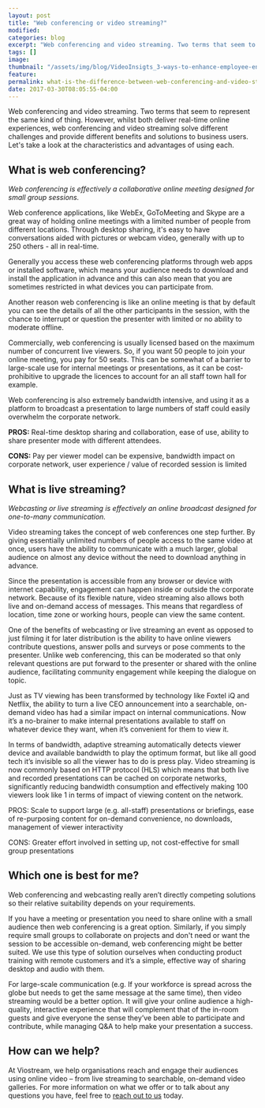 ```yaml
---
layout: post
title: "Web conferencing or video streaming?"
modified:
categories: blog
excerpt: "Web conferencing and video streaming. Two terms that seem to represent the same kind of thing"
tags: []
image:
thumbnail: "/assets/img/blog/VideoInsigts_3-ways-to-enhance-employee-engagement-.jpg"
feature:
permalink: what-is-the-difference-between-web-conferencing-and-video-streaming
date: 2017-03-30T08:05:55-04:00
---
```


Web conferencing and video streaming. Two terms that seem to represent the same kind of thing. However, whilst both deliver real-time online experiences, web <span class="s1">conferencing and video streaming</span> solve different challenges and provide different benefits and solutions to business users. Let's take a look at the characteristics and advantages of using each.
<h2>What is web conferencing?</h2>
<i>Web conferencing is effectively a collaborative online meeting designed for small group sessions.</i>

Web conference applications, like WebEx, GoToMeeting and Skype are a great way of holding online meetings with a limited number of people from different locations. Through desktop sharing, it's easy to have conversations aided with pictures or webcam video, generally with up to 250 others - all in real-time.

Generally you access these web conferencing platforms through web apps or installed software, which means your audience needs to download and install the application in advance and this can also mean that you are sometimes restricted in what devices you can participate from.

Another reason web conferencing is like an online meeting is that by default you can see the details of all the other participants in the session, with the chance to interrupt or question the presenter with limited or no ability to moderate offline.

Commercially, web conferencing is usually licensed based on the maximum number of concurrent live viewers. So, if you want 50 people to join your online meeting, you pay for 50 seats. This can be somewhat of a barrier to large-scale use for internal meetings or presentations, as it can be cost-prohibitive to upgrade the licences to account for an all staff town hall for example.

Web conferencing is also extremely bandwidth intensive, and using it as a platform to broadcast a presentation to large numbers of staff could easily overwhelm the corporate network.

<strong>PROS:</strong> Real-time desktop sharing and collaboration, ease of use, ability to share presenter mode with different attendees.

<strong>CONS:</strong> Pay per viewer model can be expensive, bandwidth impact on corporate network, user experience / value of recorded session is limited
<h2>What is live streaming?</h2>
<i>Webcasting or live streaming is effectively an online broadcast designed for one-to-many communication.</i>

Video streaming takes the concept of web conferences one step further. By giving essentially unlimited numbers of people access to the same video at once, users have the ability to communicate with a much larger, global audience on almost any device without the need to download anything in advance.

Since the presentation is accessible from any browser or device with internet capability, engagement can happen inside or outside the corporate network. Because of its flexible nature, video streaming also allows both live and on-demand access of messages. This means that regardless of location, time zone or working hours, people can view the same content.

One of the benefits of webcasting or live streaming an event as opposed to just filming it for later distribution is the ability to have online viewers contribute questions, answer polls and surveys or pose comments to the presenter. Unlike web conferencing, this can be moderated so that only relevant questions are put forward to the presenter or shared with the online audience, facilitating community engagement while keeping the dialogue on topic.

Just as TV viewing has been transformed by technology like Foxtel iQ and Netflix, the ability to turn a live CEO announcement into a searchable, on-demand video has had a similar impact on internal communications. Now it’s a no-brainer to make internal presentations available to staff on whatever device they want, when it’s convenient for them to view it.

In terms of bandwidth, adaptive streaming automatically detects viewer device and available bandwidth to play the optimum format, but like all good tech it’s invisible so all the viewer has to do is press play. Video streaming is now commonly based on HTTP protocol (HLS) which means that both live and recorded presentations can be cached on corporate networks, significantly reducing bandwidth consumption and effectively making 100 viewers look like 1 in terms of impact of viewing content on the network.

PROS: Scale to support large (e.g. all-staff) presentations or briefings, ease of re-purposing content for on-demand convenience, no downloads, management of viewer interactivity

CONS: Greater effort involved in setting up, not cost-effective for small group presentations
<h2>Which one is best for me?</h2>
Web conferencing and webcasting really aren’t directly competing solutions so their relative suitability depends on your requirements.

If you have a meeting or presentation you need to share online with a small audience then web conferencing is a great option. Similarly, if you simply require small groups to collaborate on projects and don't need or want the session to be accessible on-demand, web conferencing might be better suited. We use this type of solution ourselves when conducting product training with remote customers and it’s a simple, effective way of sharing desktop and audio with them.

For large-scale communication (e.g. If your workforce is spread across the globe but needs to get the same message at the same time), then video streaming would be a better option. It will give your online audience a high-quality, interactive experience that will complement that of the in-room guests and give everyone the sense they’ve been able to participate and contribute, while managing Q&amp;A to help make your presentation a success.
<h2>How can we help?</h2>
At Viostream, we help organisations reach and engage their audiences using online video – from live streaming to searchable, on-demand video galleries. For more information on what we offer or to talk about any questions you have, feel free to <a href="http://viostream.com/general-enquiry/">reach out to us</a> today.